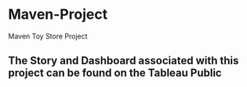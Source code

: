 # Maven-Project
Maven Toy Store Project 

The Story and Dashboard associated with this project can be found on the Tableau Public
- 

